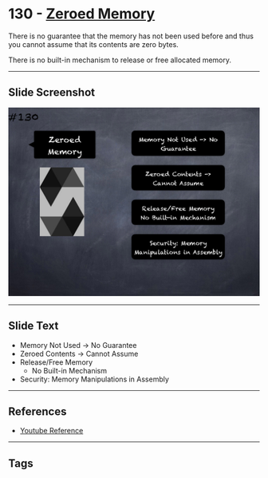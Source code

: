 # 130 - [Zeroed Memory](Zeroed%20Memory.md)
There is no guarantee that the memory has not been used before and thus you cannot assume that its contents are zero bytes. 

There is no built-in mechanism to release or free allocated memory.

___
## Slide Screenshot
![130.png](../images/solidity201/130.png)
___
## Slide Text
- Memory Not Used -> No Guarantee
- Zeroed Contents -> Cannot Assume
- Release/Free Memory
	- No Built-in Mechanism
- Security: Memory Manipulations in Assembly
___
## References
- [Youtube Reference](https://youtu.be/TqMIbouwePE?t=854)
___
## Tags